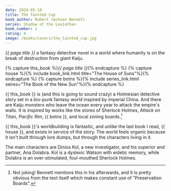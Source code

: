 ```yaml
---
date: 2024-05-19
title: The Tainted Cup
book_author: Robert Jackson Bennett
series: Shadow of the Leviathan
book_number: 1
rating: 4
image: /books/covers/the_tainted_cup.jpg
---
```


<cite class="book-title">{{ page.title }}</cite> a fantasy detective novel in
a world where humanity is on the break of destruction from giant Kaiju.

{% capture this_book %}<cite class="book-title">{{ page.title }}</cite>{% endcapture %}
{% capture house %}{% include book_link.html title="The House of Suns"%}{% endcapture %}
{% capture botns %}{% include series_link.html seires="The Book of the New Sun"%}{% endcapture %}

{{ this_book }} is (and this is going to sound crazy) a Holmesian detective
story set in a bio-punk fantasy world inspired by imperial China. And there
are Kaiju monsters who leave the ocean every year to attack the empire's
walls. It is inspired by works like the stores of Sherlock Holmes, <cite>Attack on
Titan</cite>, <cite>Pacific Rim</cite>, {{ botns }}, and local zoning
boards.[^zoning]

[^zoning]:
    Not joking! Bennett mentions this in his afterwards, and it is pretty
    obvious from the text itself which makes constant use of "Preservation
    Boards".

{{ this_book }}'s worldbuilding is fantastic, and unlike the last book I read,
{{ house }}, and exists  in service of the story. The world feels organic
because it isn't built through lore dumps, but through the characters living
in it.

The main characters are Dinios Kol, a new investigator, and his superior and
partner, Ana Dolabra. Kol is a dyslexic Watson with eidetic memory, while
Dolabra is an over-stimulated, foul-mouthed Sherlock Holmes.
